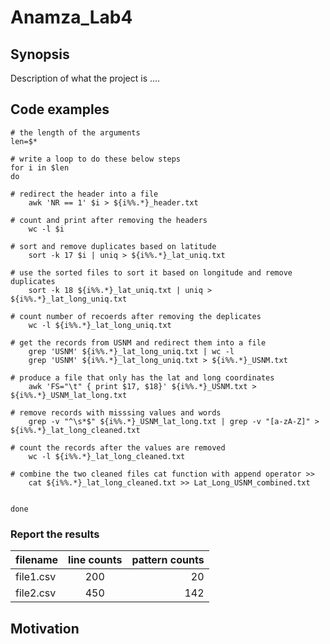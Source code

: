 Anamza_Lab4
=========== 

## Synopsis 
Description of what the project is ....

## Code examples 

```Shell
# the length of the arguments 
len=$*

# write a loop to do these below steps
for i in $len
do

# redirect the header into a file 
    awk 'NR == 1' $i > ${i%%.*}_header.txt

# count and print after removing the headers
    wc -l $i

# sort and remove duplicates based on latitude 
    sort -k 17 $i | uniq > ${i%%.*}_lat_uniq.txt

# use the sorted files to sort it based on longitude and remove duplicates 
    sort -k 18 ${i%%.*}_lat_uniq.txt | uniq > ${i%%.*}_lat_long_uniq.txt

# count number of recoerds after removing the deplicates
    wc -l ${i%%.*}_lat_long_uniq.txt

# get the records from USNM and redirect them into a file
    grep 'USNM' ${i%%.*}_lat_long_uniq.txt | wc -l 
    grep 'USNM' ${i%%.*}_lat_long_uniq.txt > ${i%%.*}_USNM.txt 

# produce a file that only has the lat and long coordinates
    awk 'FS="\t" { print $17, $18}' ${i%%.*}_USNM.txt > ${i%%.*}_USNM_lat_long.txt

# remove records with misssing values and words 
    grep -v "^\s*$" ${i%%.*}_USNM_lat_long.txt | grep -v "[a-zA-Z]" > ${i%%.*}_lat_long_cleaned.txt

# count the records after the values are removed
    wc -l ${i%%.*}_lat_long_cleaned.txt

# combine the two cleaned files cat function with append operator >> 
    cat ${i%%.*}_lat_long_cleaned.txt >> Lat_Long_USNM_combined.txt 
    
     
done
```

### Report the results

|filename|line counts|pattern counts| 
|:-------|:-------:|---------:|
|file1.csv|200|20|
|file2.csv|450|142|


## Motivation

